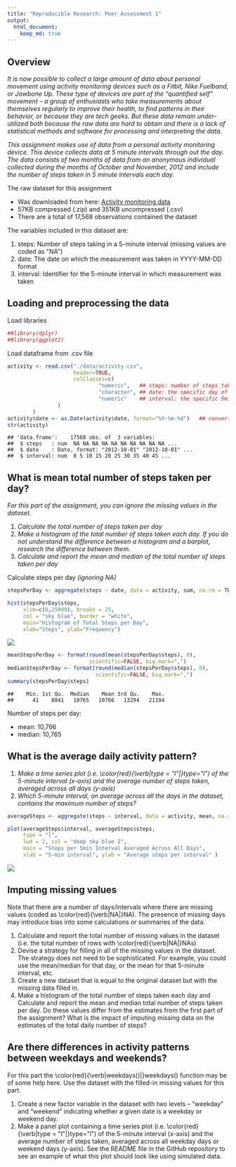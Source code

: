 ```yaml
---
title: "Reproducible Research: Peer Assessment 1"
output: 
  html_document:
    keep_md: true
---
```


## Overview
*It is now possible to collect a large amount of data about personal movement using activity monitoring devices such as a Fitbit, Nike Fuelband, or Jawbone Up. These type of devices are part of the “quantified self” movement – a group of enthusiasts who take measurements about themselves regularly to improve their health, to find patterns in their behavior, or because they are tech geeks. But these data remain under-utilized both because the raw data are hard to obtain and there is a lack of statistical methods and software for processing and interpreting the data.*

*This assignment makes use of data from a personal activity monitoring device. This device collects data at 5 minute intervals through out the day. The data consists of two months of data from an anonymous individual collected during the months of October and November, 2012 and include the number of steps taken in 5 minute intervals each day.*

The raw dataset for this assignment 

* Was downloaded from here: [Activity monitoring data ](https://d396qusza40orc.cloudfront.net/repdata%2Fdata%2Factivity.zip)
* 57KB compressed (.zip) and 351KB uncompressed (.csv)
* There are a total of 17,568 observations contained the dataset

The variables included in this dataset are:

1. steps: Number of steps taking in a 5-minute interval (missing values are coded as "NA")
1. date: The date on which the measurement was taken in YYYY-MM-DD format
1. interval: Identifier for the 5-minute interval in which measurement was taken


## Loading and preprocessing the data
Load libraries

```r
##library(dplyr)
##library(ggplot2)
```

Load dataframe from .csv file


```r
activity <- read.csv("./data/activity.csv",
                     header=TRUE, 
                     colClasses=c(
                             "numeric",   ## steps: number of steps taken during 5min sub-interval of a day
                             "character", ## date: the specific day of sample 'steps'
                             "numeric"    ## interval: the specific 5min sub-interval of sample 'steps'
                )
        )
activity$date <- as.Date(activity$date, format="%Y-%m-%d")   ## convert string ("YYYY-MM-DD") to class 'date'
str(activity)
```

```
## 'data.frame':	17568 obs. of  3 variables:
##  $ steps   : num  NA NA NA NA NA NA NA NA NA NA ...
##  $ date    : Date, format: "2012-10-01" "2012-10-01" ...
##  $ interval: num  0 5 10 15 20 25 30 35 40 45 ...
```

## What is mean total number of steps taken per day?
*For this part of the assignment, you can ignore the missing values in the dataset.*

1. *Calculate the total number of steps taken per day*
1. *Make a histogram of the total number of steps taken each day. If you do not understand the difference between a histogram and a barplot, research the difference between them.*
1. *Calculate and report the mean and median of the total number of steps taken per day*

Calculate steps per day *(ignoring NA)*


```r
stepsPerDay <- aggregate(steps ~ date, data = activity, sum, na.rm = TRUE)

hist(stepsPerDay$steps, 
     xlim=c(0,25000), breaks = 25,
     col = "sky blue", border = "white",
     main="Histogram of Total Steps per Day",
     xlab="Steps", ylab="Frequency")
```

![](PA1_template_files/figure-html/unnamed-chunk-3-1.png)<!-- -->

```r
meanStepsPerDay <- format(round(mean(stepsPerDay$steps), 0), 
                          scientific=FALSE, big.mark=",")
medianStepsPerDay <- format(round(median(stepsPerDay$steps), 0), 
                            scientific=FALSE, big.mark=",")
summary(stepsPerDay$steps)
```

```
##    Min. 1st Qu.  Median    Mean 3rd Qu.    Max. 
##      41    8841   10765   10766   13294   21194
```

Number of steps per day:

* mean: 10,766  
* median: 10,765  


## What is the average daily activity pattern?
1. *Make a time series plot (i.e. \color{red}{\verb|type = "l"|}type="l") of the 5-minute interval (x-axis) and the average number of steps taken, averaged across all days (y-axis)*
1. *Which 5-minute interval, on average across all the days in the dataset, contains the maximum number of steps?*


```r
averageSteps <- aggregate(steps ~ interval, data = activity, mean, na.rm=TRUE)

plot(averageSteps$interval, averageSteps$steps, 
     type = "l", 
     lwd = 2, col = "deep sky blue 2",
     main = "Steps per 5min Interval Averaged Across All Days",
     xlab = "5-min interval", ylab = "Average steps per interval" )
```

![](PA1_template_files/figure-html/unnamed-chunk-4-1.png)<!-- -->

## Imputing missing values
Note that there are a number of days/intervals where there are missing values (coded as \color{red}{\verb|NA|}NA). The presence of missing days may introduce bias into some calculations or summaries of the data.

1. Calculate and report the total number of missing values in the dataset (i.e. the total number of rows with \color{red}{\verb|NA|}NAs)
1. Devise a strategy for filling in all of the missing values in the dataset. The strategy does not need to be sophisticated. For example, you could use the mean/median for that day, or the mean for that 5-minute interval, etc.
1. Create a new dataset that is equal to the original dataset but with the missing data filled in.
1. Make a histogram of the total number of steps taken each day and Calculate and report the mean and median total number of steps taken per day. Do these values differ from the estimates from the first part of the assignment? What is the impact of imputing missing data on the estimates of the total daily number of steps?


## Are there differences in activity patterns between weekdays and weekends?
For this part the \color{red}{\verb|weekdays()|}weekdays() function may be of some help here. Use the dataset with the filled-in missing values for this part.

1. Create a new factor variable in the dataset with two levels – “weekday” and “weekend” indicating whether a given date is a weekday or weekend day.
1. Make a panel plot containing a time series plot (i.e. \color{red}{\verb|type = "l"|}type="l") of the 5-minute interval (x-axis) and the average number of steps taken, averaged across all weekday days or weekend days (y-axis). See the README file in the GitHub repository to see an example of what this plot should look like using simulated data.



